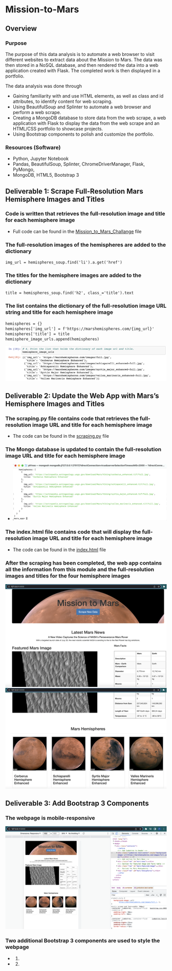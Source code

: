 # Mission-to-Mars

## Overview
### Purpose
The purpose of this data analysis is to automate a web browser to visit different websites to extract data about the Mission to Mars. The data was then stored in a NoSQL database, and then rendered the data into a web application created with Flask. The completed work is then displayed in a portfolio.

The data analysis was done through 
- Gaining familiarity with and use HTML elements, as well as class and id attributes, to identify content for web scraping. 
- Using BeautifulSoup and Splinter to automate a web browser and perform a web scrape.
- Creating a MongoDB database to store data from the web scrape, a web application with Flask to display the data from the web scrape and an HTML/CSS portfolio to showcase projects.
- Using Bootstrap components to polish and customize the portfolio.

### Resources (Software)
- Python, Jupyter Notebook
- Pandas, BeautifulSoup, Splinter, ChromeDriverManager, Flask, PyMongo, 
- MongoDB, HTML5, Bootstrap 3

## Deliverable 1: Scrape Full-Resolution Mars Hemisphere Images and Titles
### Code is written that retrieves the full-resolution image and title for each hemisphere image
- Full code can be found in the [Mission_to_Mars_Challange](https://github.com/pfrivas/Mission-to-Mars/blob/main/Mission_to_Mars_Challenge.ipynb) file

### The full-resolution images of the hemispheres are added to the dictionary
```
img_url = hemispheres_soup.find('li').a.get('href')
```
### The titles for the hemisphere images are added to the dictionary
```
title = hemispheres_soup.find('h2', class_='title').text
```
### The list contains the dictionary of the full-resolution image URL string and title for each hemisphere image
```
hemispheres = {}
hemispheres['img_url'] = f'https://marshemispheres.com/{img_url}'
hemispheres['title'] = title
hemisphere_image_urls.append(hemispheres)
```
![img](https://github.com/pfrivas/Mission-to-Mars/blob/main/Resources/Hemisphere%20Dictionary%20List.png)
## Deliverable 2: Update the Web App with Mars’s Hemisphere Images and Titles
### The scraping.py file contains code that retrieves the full-resolution image URL and title for each hemisphere image
- The code can be found in the [scraping.py](https://github.com/pfrivas/Mission-to-Mars/blob/main/scraping.py) file
### The Mongo database is updated to contain the full-resolution image URL and title for each hemisphere image
- ![mongo_img](https://github.com/pfrivas/Mission-to-Mars/blob/main/Resources/MongoDB%20Code%20(Hemisphere%20Images).png)
### The index.html file contains code that will display the full-resolution image URL and title for each hemisphere image
- The code can be found in the [index.html](https://github.com/pfrivas/Mission-to-Mars/blob/main/templates/index.html) file
### After the scraping has been completed, the web app contains all the information from this module and the full-resolution images and titles for the four hemisphere images
![web_app_img1](https://github.com/pfrivas/Mission-to-Mars/blob/main/Resources/HTML%20Flask%20Web%20App.1.png)
![web_app_img2](https://github.com/pfrivas/Mission-to-Mars/blob/main/Resources/HTML%20Flask%20Web%20App.2.png)


## Deliverable 3: Add Bootstrap 3 Components
### The webpage is mobile-responsive
![mobile_img](https://github.com/pfrivas/Mission-to-Mars/blob/main/Resources/Flask%20Web%20App%20(Mobile).png)
### Two additional Bootstrap 3 components are used to style the webpage
- 1. 
- 2.
